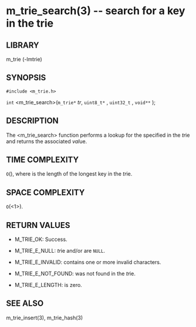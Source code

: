 m_trie_search(3) -- search for a key in the trie
================================================

## LIBRARY
m_trie (-lmtrie)

## SYNOPSIS
`#include <m_trie.h>`

`int` <m_trie_search>(`m_trie*` *tr*, `uint8_t*` <key>, `uint32_t` <len>, `void**` <val>);

## DESCRIPTION
The <m_trie_search> function performs a lookup for the specified <key> in the
*tr*ie and returns the associated *val*ue.

## TIME COMPLEXITY
`O`(<k>), where <k> is the length of the longest key in the *tr*ie.

## SPACE COMPLEXITY
`O`(<1>).

## RETURN VALUES
 * M_TRIE_OK:
   Success.

 * M_TRIE_E_NULL:
   *tr*ie and/or <key> are `NULL`.

 * M_TRIE_E_INVALID:
   <key> contains one or more invalid characters.

 * M_TRIE_E_NOT_FOUND:
   <key> was not found in the *tr*ie.

 * M_TRIE_E_LENGTH:
   <len> is zero.

## SEE ALSO
m_trie_insert(3), m_trie_hash(3)
